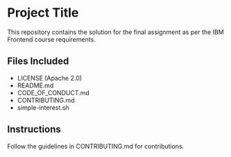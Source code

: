 # Project Title

This repository contains the solution for the final assignment as per the IBM Frontend course requirements.

## Files Included
- LICENSE (Apache 2.0)
- README.md
- CODE_OF_CONDUCT.md
- CONTRIBUTING.md
- simple-interest.sh

## Instructions
Follow the guidelines in CONTRIBUTING.md for contributions.
